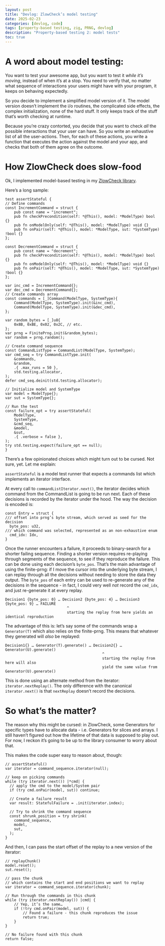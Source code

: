 ```yaml
---
layout: post
title: "Devlog: ZlowCheck’s model testing"
date: 2025-02-23
categories: [devlog, code]
tags: [property-based testing, zig, PRNG, devlog]
description: "Property-based testing 2: model tests"
toc: true
---
```



# A word about model testing:
You want to test your awesome app, but you want to test it _while it’s moving_, instead of when it’s at a stop. You need to verify that, no matter what sequence of interactions your users might have with your program, it keeps on behaving expectedly.

So you decide to implement a simplified model version of it. The model version doesn’t implement the i/o routines, the complicated side effects, the complex initialization, none of the hard stuff. It only keeps track of the stuff that’s worth checking at runtime. 

Because you’re crazy contorted, you decide that you want to check *all* the possible interactions that your user can have. So you write an exhaustive list of all the user-actions. Then, for each of these actions, you write a function that executes the action against the model and your app, and checks that both of them agree on the outcome. 

# How ZlowCheck does slow-food

Ok, I implemented model-based testing in my [ZlowCheck library](https://github.com/AntoineBalaine/zlowcheck).

Here’s a long sample:

```zig
test assertStateful {
// Define commands
const IncrementCommand = struct {
    pub const name = "increment";
    pub fn checkPrecondition(self: *@This(), model: *ModelType) bool {}
    pub fn onModelOnly(self: *@This(), model: *ModelType) void {}
    pub fn onPair(self: *@This(), model: *ModelType, sut: *SystemType) !bool {}
};

const DecrementCommand = struct {
    pub const name = "decrement";
    pub fn checkPrecondition(self: *@This(), model: *ModelType) bool {}
    pub fn onModelOnly(self: *@This(), model: *ModelType) void {}
    pub fn onPair(self: *@This(), model: *ModelType, sut: *SystemType) !bool {}
};

var inc_cmd = IncrementCommand{};
var dec_cmd = DecrementCommand{};
// Create commands array
const commands = [_]Command(ModelType, SystemType){
    Command(ModelType, SystemType).init(&inc_cmd),
    Command(ModelType, SystemType).init(&dec_cmd),
};

var random_bytes = [_]u8{
    0x8B, 0xBE, 0x02, 0x2C, // etc.
};
var prng = FinitePrng.init(&random_bytes);
var random = prng.random();

// Create command sequence
const CommandListType = CommandList(ModelType, SystemType);
var cmd_seq = try CommandListType.init(
    &commands,
    &random,
    .{ .max_runs = 50 },
    std.testing.allocator,
);
defer cmd_seq.deinit(std.testing.allocator);

// Initialize model and SystemType
var model = ModelType{};
var sut = SystemType{};

// Run the test
const failure_opt = try assertStateful(
    ModelType,
    SystemType,
    &cmd_seq,
    &model,
    &sut,
    .{ .verbose = false },
);
try std.testing.expect(failure_opt == null);
}
```

There’s a few opinionated choices which might turn out to be cursed. Not sure, yet. Let me explain:

`assertStateful` is a model test runner that expects a commands list which implements an iterator interface.

At every call to `commandListIterator.next()`, the iterator decides which command from the CommandList is going to be run next. Each of these decisions is recorded by the iterator under the hood. The way the decision is encoded is: 
```zig
const Entry = struct {
/// offset into prng’s byte stream, which served as seed for the decision
  byte_pos: u32, 
/// which command was selected, represented as an non-exhaustive enum
  cmd_idx: Idx,  
}
```

Once the runner encounters a failure, it proceeds to binary-search for a shorter failing sequence. Finding a shorter version requires re-playing through segments of the sequence, to see if they reproduce the failure. This can be done using each decision’s `byte_pos`. That’s the main advantage of using the finite-prng: if I move the cursor into the underlying byte stream, I can replay through all the decisions without needing to store the data they output. The `byte_pos` of each entry can be used to re-generate any of the decisions in the sequence - in fact, I could very well _not_ record the `cmd_idx`, and just re-generate it at every replay.

```
Decision1 {byte_pos: 0} … Decision2 {byte_pos: 4} … Decision3 {byte_pos: 9} … FAILURE
                            ^
                            starting the replay from here yields an identical reproduction
```

The advantage of this is: let’s say some of the commands wrap a `Generator(T)` which also relies on the finite-prng. This means that whatever they generated will _also_ be replayed:

```
Decision1{} … Generator(T).generate() … Decision2{} … Generator(U).generate()
                                            ^
                                            starting the replay from here will also 
                                            yield the same value from Generator(U).generate()
```
This is done using an alternate method from the iterator: `iterator.nextReplay()`. The only difference with the canonical `iterator.next()` is that `nextReplay` doesn’t record the decisions.

# So what’s the matter?

The reason why this might be cursed: in ZlowCheck, some Generators for specific types have to allocate data - i.e. Generators for slices and arrays. I still haven’t figured out how the lifetime of that data is supposed to play out. For now, I reckon it’s going to be up to the library consumer to worry about that.


This makes the code super easy to reason about, though:
```zig
// assertStateful()
var iterator = command_sequence.iterator(null);

// keep on picking commands
while (try iterator.next()) |*cmd| {
  // apply the cmd to the model/System pair
  if (try cmd.onPair(model, sut)) continue;

  // Create a failure result
  var result: StatefulFailure = .init(iterator.index);

  // Try to shrink the command sequence
  const shrunk_position = try shrink(
    command_sequence,
    model,
    sut,
  );
}
```

And then, I can pass the start offset of the replay to a new version of the iterator:

```zig
// replayChunk()
model.reset();
sut.reset();

// pass the chunk
// which contains the start and end positions we want to replay
var iterator = command_sequence.iterator(chunk);

// Run through the commands in this chunk
while (try iterator.nextReplay()) |cmd| {
    // Yep, it’s the same…
    if (!try cmd.onPair(model, sut)) {
        // Found a failure - this chunk reproduces the issue
        return true;
    }
}

// No failure found with this chunk
return false;

```
